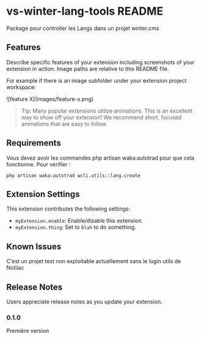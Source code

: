 # vs-winter-lang-tools README

Package pour controller les Langs dans un projet winter.cms

## Features

Describe specific features of your extension including screenshots of your extension in action. Image paths are relative to this README file.

For example if there is an image subfolder under your extension project workspace:

\!\[feature X\]\(images/feature-x.png\)

> Tip: Many popular extensions utilize animations. This is an excellent way to show off your extension! We recommend short, focused animations that are easy to follow.

## Requirements

Vous devez avoir les commandes php artisan waka:autotrad pour que cela fonctionne.
Pour verifier : 
```
php artisan waka:autotrad wcli.utils::lang.create
```

## Extension Settings



This extension contributes the following settings:

* `myExtension.enable`: Enable/disable this extension.
* `myExtension.thing`: Set to `blah` to do something.

## Known Issues

C'est un projet test non exploitable actuellement sans le lugin utils de Notilac

## Release Notes

Users appreciate release notes as you update your extension.

### 0.1.0

Première version
